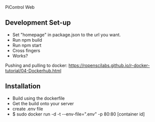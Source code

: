 PiControl Web

## Development Set-up

- Set "homepage" in package.json to the url you want.
- Run npm build
- Run npm start
- Cross fingers
- Works?

Pushing and pulling to docker: https://ropenscilabs.github.io/r-docker-tutorial/04-Dockerhub.html

## Installation

- Build using the dockerfile
- Get the build onto your server
- create .env file
- $ sudo docker run -d -t --env-file=".env" -p 80:80 [container id]